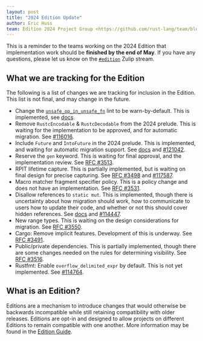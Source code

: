 ```yaml
---
layout: post
title: "2024 Edition Update"
author: Eric Huss
team: Edition 2024 Project Group <https://github.com/rust-lang/team/blob/15e99829ee2124b07f740b8befd41c55a46fee91/teams/project-edition-2024.toml>
---
```


This is a reminder to the teams working on the 2024 Edition that implementation work should be **finished by the end of May**. If you have any questions, please let us know on the [`#edition`][zulip] Zulip stream.

[zulip]: https://rust-lang.zulipchat.com/#narrow/stream/268952-edition

## What we are tracking for the Edition

The following is a list of changes we are tracking for inclusion in the Edition. This list is not final, and may change in the future.

- Change the [`unsafe_op_in_unsafe_fn`] lint to be warn-by-default. This is implemented, see [docs][docs-unsafe].
- Remove `RustcEncodable` & `RustcDecodable` from the 2024 prelude. This is waiting for the implementation to be approved, and for automatic migration. See [#116016](https://github.com/rust-lang/rust/pull/116016).
- Include `Future` and `IntoFuture` in the 2024 prelude. This is implemented, and waiting for automatic migration support. See [docs][docs-future] and [#121042](https://github.com/rust-lang/rust/issues/121042#issuecomment-1942181209).
- Reserve the `gen` keyword. This is waiting for final approval, and the implementation review. See [RFC #3513](https://github.com/rust-lang/rfcs/pull/3513).
- RPIT lifetime capture. This is partially implemented, but is waiting on final design for precise capturing. See [RFC #3498](https://rust-lang.github.io/rfcs/3498-lifetime-capture-rules-2024.html) and [#117587](https://github.com/rust-lang/rust/issues/117587).
- Macro matcher fragment specifier policy. This is a policy change and does not have an implementation. See [RFC #3531](https://rust-lang.github.io/rfcs/3531-macro-fragment-policy.html).
- Disallow references to `static mut`. This is implemented, though there is uncertainty about how migration should work, how to communicate to users how to update their code, and whether or not this should cover hidden references. See [docs][docs-static-mut] and [#114447](https://github.com/rust-lang/rust/issues/114447).
- New range types. This is waiting on the design considerations for migration. See [RFC #3550](https://github.com/rust-lang/rfcs/pull/3550).
- Cargo: Remove implicit features. Development of this is underway. See [RFC #3491](https://rust-lang.github.io/rfcs/3491-remove-implicit-features.html).
- Public/private dependencies. This is partially implemented, though there are some changes needed on the rules for determining visibility. See [RFC #3516](https://rust-lang.github.io/rfcs/3516-public-private-dependencies.html).
- Rustfmt: Enable `overflow_delimited_expr` by default. This is not yet implemented. See [#114764](https://github.com/rust-lang/rust/pull/114764).

[docs-static-mut]: https://doc.rust-lang.org/nightly/edition-guide/rust-2024/static-mut-reference.html
[docs-future]: https://doc.rust-lang.org/nightly/edition-guide/rust-2024/prelude.html
[docs-unsafe]: https://doc.rust-lang.org/nightly/edition-guide/rust-2024/unsafe-op-in-unsafe-fn.html
[`unsafe_op_in_unsafe_fn`]: https://doc.rust-lang.org/nightly/rustc/lints/listing/allowed-by-default.html#unsafe-op-in-unsafe-fn

## What is an Edition?

Editions are a mechanism to introduce changes that would otherwise be backwards incompatible while still retaining compatibility with older releases. Editions are opt-in and designed to allow projects on different Editions to remain compatible with one another. More information may be found in the [Edition Guide].

[Edition Guide]: https://doc.rust-lang.org/nightly/edition-guide/editions/index.html
